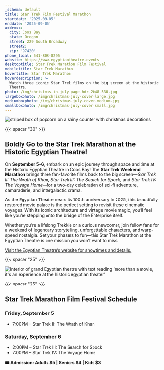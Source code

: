 ```yaml
---
_schema: default
title: Star Trek Film Festival Marathon
startdate: '2025-09-05'
enddate: '2025-09-06'
address:
  city: Coos Bay
  state: Oregon
  street: 229 South Broadway
  street2:
  zip: '97420'
phone_local: 541-808-8295
website: https://www.egyptiantheatre.events
desktoptitle: Star Trek Marathon Film Festival
mobiletitle: Star Trek Marathon
hovertitle: Star Trek Marathon
hoverdescription: >-
  Watch three iconic Star Trek films on the big screen at the historic Egyptian
  Theatre.
photo: /img/christmas-in-july-page-hdr-2048-530.jpg
largeboxphoto: /img/christmas-july-cover-large.jpg
mediumboxphoto: /img/christmas-july-cover-medium.jpg
smallboxphoto: /img/christmas-july-cover-small.jpg
---
```

![striped box of popcorn on a shiny counter with christmas decorations](/img/christmas-in-july-header-695x322.jpg)

{{< spacer "30" >}}

## **Boldly Go to the Star Trek Marathon at the Historic Egyptian Theatre!**

On **September 5–6**, embark on an epic journey through space and time at the Historic Egyptian Theatre in Coos Bay! The **Star Trek Weekend Marathon** brings three fan-favorite films back to the big screen—*Star Trek II: The Wrath of Khan*, *Star Trek III: The Search for Spock*, and *Star Trek IV: The Voyage Home*—for a two-day celebration of sci-fi adventure, camaraderie, and intergalactic drama.

As the Egyptian Theatre nears its 100th anniversary in 2025, this beautifully restored movie palace is the perfect setting to revisit these cinematic voyages. With its iconic architecture and vintage movie magic, you’ll feel like you’re stepping onto the bridge of the Enterprise itself.

Whether you’re a lifelong Trekkie or a curious newcomer, join fellow fans for a weekend of legendary storytelling, unforgettable characters, and warp-speed nostalgia. Set your phasers to fun—this Star Trek Marathon at the Egyptian Theatre is one mission you won’t want to miss.

<a href="https://www.egyptiantheatre.events" target="_blank" rel="noopener">Visit the Egyptian Theatre’s website for showtimes and details.</a>

{{< spacer "25" >}}

![Interior of grand Egyptian theatre with text reading 'more than a movie, it's an experience at the historic egyptian theater'](/img/interior-panoramic-695x405.jpg)

{{< spacer "25" >}}

## Star Trek Marathon Film Festival Schedule

### Friday, September 5

* 7:00PM – Star Trek II: The Wrath of Khan

### Saturday, September 6

* 2:00PM – Star Trek III: The Search for Spock
* 7:00PM – Star Trek IV: The Voyage Home

**🎟 Admission: Adults $5 \| Seniors $4 \| Kids $3**
